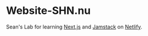 # Website-SHN.nu

Sean's Lab for learning [Next.js](https://nextjs.org/) and [Jamstack](https://jamstack.org/) on [Netlify](https://www.netlify.com/).
